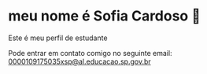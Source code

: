  # meu nome é Sofia Cardoso 💋
 Este é meu perfil de estudante 
 
 Pode entrar em contato comigo no seguinte email: 0000109175035xsp@al.educacao.sp.gov.br
 
